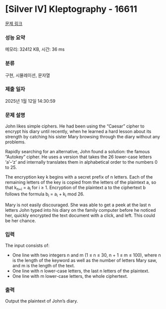 # [Silver IV] Kleptography - 16611 

[문제 링크](https://www.acmicpc.net/problem/16611) 

### 성능 요약

메모리: 32412 KB, 시간: 36 ms

### 분류

구현, 시뮬레이션, 문자열

### 제출 일자

2025년 1월 12일 14:30:59

### 문제 설명

<p>John likes simple ciphers. He had been using the “Caesar” cipher to encrypt his diary until recently, when he learned a hard lesson about its strength by catching his sister Mary browsing through the diary without any problems.</p>

<p>Rapidly searching for an alternative, John found a solution: the famous “Autokey” cipher. He uses a version that takes the 26 lower-case letters ‘a’–‘z’ and internally translates them in alphabetical order to the numbers 0 to 25.</p>

<p>The encryption key k begins with a secret prefix of n letters. Each of the remaining letters of the key is copied from the letters of the plaintext a, so that k<sub>n+i</sub> = a<sub>i</sub> for i ≥ 1. Encryption of the plaintext a to the ciphertext b follows the formula b<sub>i</sub> = a<sub>i</sub> + k<sub>i</sub> mod 26.</p>

<p>Mary is not easily discouraged. She was able to get a peek at the last n letters John typed into his diary on the family computer before he noticed her, quickly encrypted the text document with a click, and left. This could be her chance.</p>

### 입력 

 <p>The input consists of:</p>

<ul>
	<li>One line with two integers n and m (1 ≤ n ≤ 30, n + 1 ≤ m ≤ 100), where n is the length of the keyword as well as the number of letters Mary saw, and m is the length of the text.</li>
	<li>One line with n lower-case letters, the last n letters of the plaintext.</li>
	<li>One line with m lower-case letters, the whole ciphertext.</li>
</ul>

### 출력 

 <p>Output the plaintext of John’s diary.</p>

